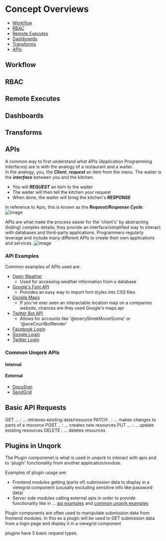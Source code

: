 # Concept Overviews
* [Workflow](#workflow)
* [RBAC](#rbac)
* [Remote Executes](#remote-executes)
* [Dashboards](#dashboards)
* [Transforms](#transforms)
* [APIs](#apis)

## Workflow

## RBAC

## Remote Executes

## Dashboards

## Transforms

## APIs 
A common way to first understand what APIs (Application Programming Interfaces) are is with the analogy of a restaurant and a waiter. <br>
In the analogy, you, the ***Client***, ***request*** an item from the menu. The waiter is the ***interface*** between you and the kitchen. <br>
* You will ***REQUEST*** an item to the waiter
* The waiter will then tell the kitchen your request
* When done, the waiter will bring the kitchen's ***RESPONSE***

In reference to Apis, this is known as the ***Request/Response Cycle***:
![image](https://user-images.githubusercontent.com/99841849/199250759-1c246bc0-8b3c-439e-b829-ab31601b996f.png)

APIs are what make the process easier for the 'client's' by abstracting (hiding) complex details; they provide an interface/simplified way to interact with databases and third-party applications. Programmers regularly leverage and include many different APIs to create their own applications and services.
![image](https://user-images.githubusercontent.com/99841849/199252885-27cbd0ac-faec-437a-bf14-01dbf1d91c82.png)


### API Examples
Common examples of APIs used are:
* [Open Weather](https://openweathermap.org/)
  * Used for accessing weather information from a database
* [Google's Font API](https://developers.google.com/fonts?csw=1)
  * Provides an easy way to import font styles into CSS files
* [Google Maps](https://developers.google.com/maps)
  * If you've ever seen an interactable location map on a companies website, chances are they used Google's maps api
* [Twitter Bot API](https://developer.twitter.com/en/docs/tutorials/how-to-create-a-twitter-bot-with-twitter-api-v2)
  * Allows for accounts like '@everyShrekMovieScene' or '@aceCourtBotRender'
* [Facebook Login](https://developers.facebook.com/docs/facebook-login/)   
* [Google Login](https://developers.google.com/identity/sign-in/web/sign-in)
* [Twitter Login](https://developer.twitter.com/en/docs/authentication/guides/log-in-with-twitter)

### Common Unqork APIs
#### Internal

#### External
* [DocuSign]()
* [SendGrid]()

## Basic API Requests
GET ... : ... retrieves existing data/resource
PATCH . : ... makes changes to parts of a resource
POST .. : ... creates new resources
PUT ... : ... update existing resources
DELETE : ... deletes resources


## Plugins in Unqork
The Plugin componenet is what is used in unqork to interact with apis and to 'plugin' functionality from another application/module. 

Examples of plugin usage are: 
- Frontend modules getting (parts of) submission data to display in a viewgrid component (ususally excluding sensitive info like password data)
- Server side modules calling external apis in order to provide functionality like in ... [api examples](#api-examples) and [common unqork examples](#common-unqork-examples)

Plugin components are often used to manipulate submission data from frontend modules. In this ex a plugin will be used to GET submission data from a login page and display it in a viewgrid component

plugins have 5 basic request types



